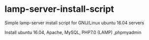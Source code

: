 # lamp-server-install-script
Simple lamp-server install script for GNU/Linux ubuntu 16.04 servers

Install ubuntu 16.04, Apache, MySQL, PHP7.0 (LAMP) ,phpmyadmin
